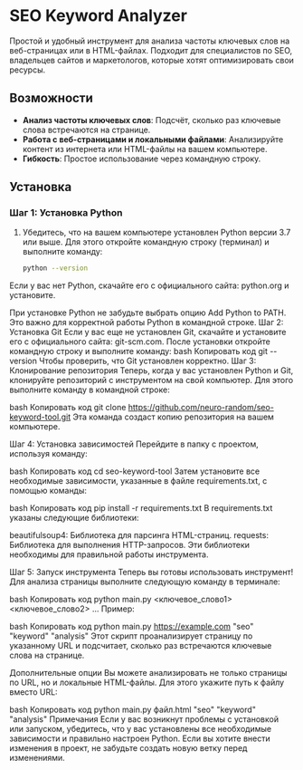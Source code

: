 # SEO Keyword Analyzer

Простой и удобный инструмент для анализа частоты ключевых слов на веб-страницах или в HTML-файлах. Подходит для специалистов по SEO, владельцев сайтов и маркетологов, которые хотят оптимизировать свои ресурсы.

## Возможности

- **Анализ частоты ключевых слов**: Подсчёт, сколько раз ключевые слова встречаются на странице.
- **Работа с веб-страницами и локальными файлами**: Анализируйте контент из интернета или HTML-файлы на вашем компьютере.
- **Гибкость**: Простое использование через командную строку.

## Установка

### Шаг 1: Установка Python

1. Убедитесь, что на вашем компьютере установлен Python версии 3.7 или выше. Для этого откройте командную строку (терминал) и выполните команду:
   ```bash
   python --version
Если у вас нет Python, скачайте его с официального сайта: python.org и установите.

При установке Python не забудьте выбрать опцию Add Python to PATH. Это важно для корректной работы Python в командной строке.
Шаг 2: Установка Git
Если у вас еще не установлен Git, скачайте и установите его с официального сайта: git-scm.com.
После установки откройте командную строку и выполните команду:
bash
Копировать код
git --version
Чтобы проверить, что Git установлен корректно.
Шаг 3: Клонирование репозитория
Теперь, когда у вас установлен Python и Git, клонируйте репозиторий с инструментом на свой компьютер. Для этого выполните команду в командной строке:

bash
Копировать код
git clone https://github.com/neuro-random/seo-keyword-tool.git
Эта команда создаст копию репозитория на вашем компьютере.

Шаг 4: Установка зависимостей
Перейдите в папку с проектом, используя команду:

bash
Копировать код
cd seo-keyword-tool
Затем установите все необходимые зависимости, указанные в файле requirements.txt, с помощью команды:

bash
Копировать код
pip install -r requirements.txt
В requirements.txt указаны следующие библиотеки:

beautifulsoup4: Библиотека для парсинга HTML-страниц.
requests: Библиотека для выполнения HTTP-запросов.
Эти библиотеки необходимы для правильной работы инструмента.

Шаг 5: Запуск инструмента
Теперь вы готовы использовать инструмент! Для анализа страницы выполните следующую команду в терминале:

bash
Копировать код
python main.py <URL> <ключевое_слово1> <ключевое_слово2> ...
Пример:

bash
Копировать код
python main.py https://example.com "seo" "keyword" "analysis"
Этот скрипт проанализирует страницу по указанному URL и подсчитает, сколько раз встречаются ключевые слова на странице.

Дополнительные опции
Вы можете анализировать не только страницы по URL, но и локальные HTML-файлы. Для этого укажите путь к файлу вместо URL:

bash
Копировать код
python main.py файл.html "seo" "keyword" "analysis"
Примечания
Если у вас возникнут проблемы с установкой или запуском, убедитесь, что у вас установлены все необходимые зависимости и правильно настроен Python.
Если вы хотите внести изменения в проект, не забудьте создать новую ветку перед изменениями.
